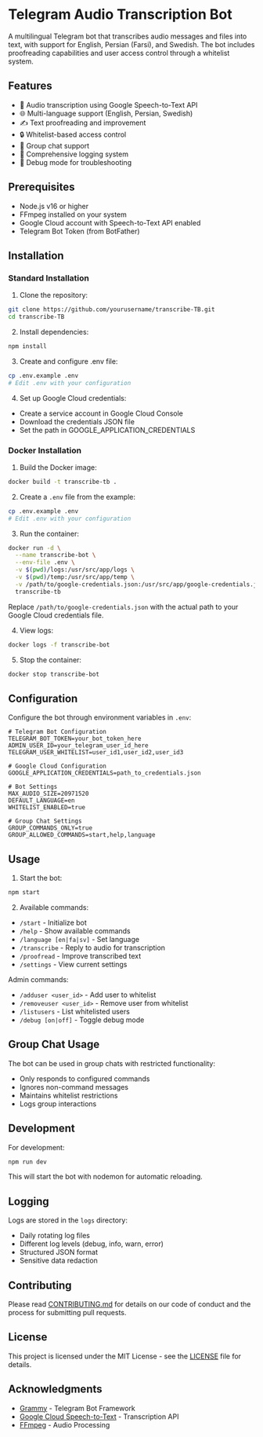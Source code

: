 # Telegram Audio Transcription Bot

A multilingual Telegram bot that transcribes audio messages and files into text, with support for English, Persian (Farsi), and Swedish. The bot includes proofreading capabilities and user access control through a whitelist system.

## Features

- 🎤 Audio transcription using Google Speech-to-Text API
- 🌐 Multi-language support (English, Persian, Swedish)
- ✍️ Text proofreading and improvement
- 🔒 Whitelist-based access control
- 👥 Group chat support
- 📝 Comprehensive logging system
- 🐛 Debug mode for troubleshooting

## Prerequisites

- Node.js v16 or higher
- FFmpeg installed on your system
- Google Cloud account with Speech-to-Text API enabled
- Telegram Bot Token (from BotFather)

## Installation

### Standard Installation

1. Clone the repository:
```bash
git clone https://github.com/yourusername/transcribe-TB.git
cd transcribe-TB
```

2. Install dependencies:
```bash
npm install
```

3. Create and configure .env file:
```bash
cp .env.example .env
# Edit .env with your configuration
```

4. Set up Google Cloud credentials:
- Create a service account in Google Cloud Console
- Download the credentials JSON file
- Set the path in GOOGLE_APPLICATION_CREDENTIALS

### Docker Installation

1. Build the Docker image:
```bash
docker build -t transcribe-tb .
```

2. Create a `.env` file from the example:
```bash
cp .env.example .env
# Edit .env with your configuration
```

3. Run the container:
```bash
docker run -d \
  --name transcribe-bot \
  --env-file .env \
  -v $(pwd)/logs:/usr/src/app/logs \
  -v $(pwd)/temp:/usr/src/app/temp \
  -v /path/to/google-credentials.json:/usr/src/app/google-credentials.json \
  transcribe-tb
```

Replace `/path/to/google-credentials.json` with the actual path to your Google Cloud credentials file.

4. View logs:
```bash
docker logs -f transcribe-bot
```

5. Stop the container:
```bash
docker stop transcribe-bot
```

## Configuration

Configure the bot through environment variables in `.env`:

```env
# Telegram Bot Configuration
TELEGRAM_BOT_TOKEN=your_bot_token_here
ADMIN_USER_ID=your_telegram_user_id_here
TELEGRAM_USER_WHITELIST=user_id1,user_id2,user_id3

# Google Cloud Configuration
GOOGLE_APPLICATION_CREDENTIALS=path_to_credentials.json

# Bot Settings
MAX_AUDIO_SIZE=20971520
DEFAULT_LANGUAGE=en
WHITELIST_ENABLED=true

# Group Chat Settings
GROUP_COMMANDS_ONLY=true
GROUP_ALLOWED_COMMANDS=start,help,language
```

## Usage

1. Start the bot:
```bash
npm start
```

2. Available commands:
- `/start` - Initialize bot
- `/help` - Show available commands
- `/language [en|fa|sv]` - Set language
- `/transcribe` - Reply to audio for transcription
- `/proofread` - Improve transcribed text
- `/settings` - View current settings

Admin commands:
- `/adduser <user_id>` - Add user to whitelist
- `/removeuser <user_id>` - Remove user from whitelist
- `/listusers` - List whitelisted users
- `/debug [on|off]` - Toggle debug mode

## Group Chat Usage

The bot can be used in group chats with restricted functionality:
- Only responds to configured commands
- Ignores non-command messages
- Maintains whitelist restrictions
- Logs group interactions

## Development

For development:
```bash
npm run dev
```

This will start the bot with nodemon for automatic reloading.

## Logging

Logs are stored in the `logs` directory:
- Daily rotating log files
- Different log levels (debug, info, warn, error)
- Structured JSON format
- Sensitive data redaction

## Contributing

Please read [CONTRIBUTING.md](CONTRIBUTING.md) for details on our code of conduct and the process for submitting pull requests.

## License

This project is licensed under the MIT License - see the [LICENSE](LICENSE) file for details.

## Acknowledgments

- [Grammy](https://grammy.dev/) - Telegram Bot Framework
- [Google Cloud Speech-to-Text](https://cloud.google.com/speech-to-text) - Transcription API
- [FFmpeg](https://ffmpeg.org/) - Audio Processing
